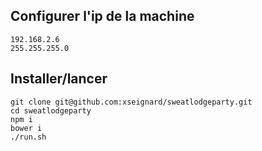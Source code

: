 ## Configurer l'ip de la machine

```
192.168.2.6
255.255.255.0
```

## Installer/lancer

```
git clone git@github.com:xseignard/sweatlodgeparty.git
cd sweatlodgeparty
npm i
bower i
./run.sh
```
